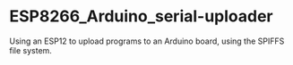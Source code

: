 # ESP8266_Arduino_serial-uploader
Using an ESP12 to upload programs to an Arduino board, using the SPIFFS file system.
